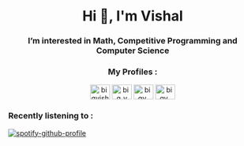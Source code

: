 <h1 align="center">Hi 👋, I'm Vishal</h1>
<h3 align="center">I’m interested in Math, Competitive Programming and Computer Science</h3>

<h3 align="center">My Profiles :</h3>
<p align="center">
<a href="https://kaggle.com/bigvish" target="blank"><img align="center" src="https://raw.githubusercontent.com/rahuldkjain/github-profile-readme-generator/master/src/images/icons/Social/kaggle.svg" alt="bigvish" height="30" width="40" /></a>
<a href="https://www.codechef.com/users/big_v" target="blank"><img align="center" src="https://cdn.jsdelivr.net/npm/simple-icons@3.1.0/icons/codechef.svg" alt="big_v" height="30" width="40" /></a>
<a href="https://codeforces.com/profile/bigv_" target="blank"><img align="center" src="https://raw.githubusercontent.com/rahuldkjain/github-profile-readme-generator/master/src/images/icons/Social/codeforces.svg" alt="bigv_" height="30" width="40" /></a>
<a href="https://www.leetcode.com/bigv_" target="blank"><img align="center" src="https://raw.githubusercontent.com/rahuldkjain/github-profile-readme-generator/master/src/images/icons/Social/leet-code.svg" alt="bigv_" height="30" width="40" /></a>

<h3 align="left">Recently listening to :</h3>

[![spotify-github-profile](https://spotify-github-profile.vercel.app/api/view?uid=31bhfdswh6m4eph4twpnig4fyvty&cover_image=true&theme=natemoo-re&show_offline=false&background_color=121212&bar_color=53b14f&bar_color_cover=false)](https://spotify-github-profile.vercel.app/api/view?uid=31bhfdswh6m4eph4twpnig4fyvty&redirect=true)
</p>

<!---
SinghaniaV/SinghaniaV is a ✨ special ✨ repository because its `README.md` (this file) appears on your GitHub profile.
You can click the Preview link to take a look at your changes.
--->
